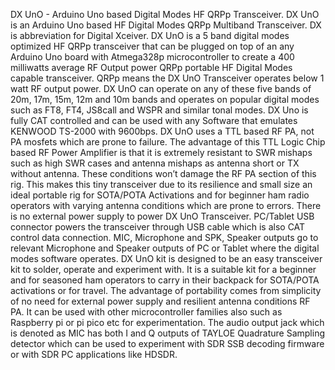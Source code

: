 DX UnO - Arduino Uno based Digital Modes HF QRPp Transceiver.
DX UnO is an Arduino Uno based HF Digital Modes QRPp Multiband Transceiver. DX is abbreviation for Digital Xceiver. 
DX UnO is a 5 band digital modes optimized HF QRPp transceiver that can be plugged on top of an any Arduino Uno board with Atmega328p microcontroller to create a 400 milliwatts average RF Output power QRPp portable HF Digital Modes capable transceiver.  QRPp means the DX UnO Transceiver operates below 1 watt RF output power. 
DX UnO  can operate on any of these five bands of 20m, 17m, 15m, 12m and 10m bands and operates on popular digital modes such as  FT8, FT4, JS8call and WSPR and similar tonal modes.
DX Uno is fully CAT controlled and can be used with any Software that emulates KENWOOD TS-2000 with 9600bps.
DX UnO uses a TTL based RF PA, not PA mosfets which are prone to failure. The advantage of this TTL Logic Chip based RF Power Amplifier is that it is extremely resistant to SWR mishaps such as high SWR cases and antenna mishaps as antenna short or TX without antenna. These conditions won’t damage the RF PA section of this rig. This makes this tiny transceiver due to its resilience and small size an ideal portable rig for SOTA/POTA Activations and for beginner ham radio operators with varying antenna conditions which are prone to errors.
There is no external power supply to power DX UnO Transceiver. PC/Tablet USB connector powers the transceiver through USB cable which is also CAT control data connection. MIC, Microphone and SPK, Speaker outputs go to relevant Microphone and Speaker outputs of PC or Tablet where the digital modes software operates.
DX UnO kit is designed to be an easy transceiver kit to solder, operate and experiment with. It is a suitable kit for a beginner and for seasoned ham operators to carry in their backpack for SOTA/POTA activations or for travel. The advantage of portability comes from simplicity of no need for external power supply and resilient antenna conditions RF PA.
It can be used with other microcontroller families also such as Raspberry pi or pi pico etc for experimentation. The audio output jack which is denoted as MIC has both I and Q outputs of  TAYLOE Quadrature Sampling detector which can be used to experiment with SDR SSB decoding firmware or with SDR PC applications like HDSDR.
